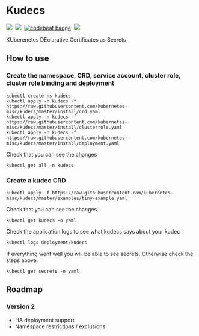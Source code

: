 # Kudecs
<img src="https://img.shields.io/badge/Version-v1.0.0-366934">&nbsp;
<a href="https://goreportcard.com/report/github.com/kubernetes-misc/kudecs"><img src="https://goreportcard.com/badge/github.com/kubernetes-misc/kudecs"></a>&nbsp;
<a href="https://codebeat.co/projects/github-com-kubernetes-misc-kudecs-master"><img alt="codebeat badge" src="https://codebeat.co/badges/482ac388-fd64-4e9a-9dcd-f4b280889ad4" /></a>&nbsp;
<a href="https://codeclimate.com/github/kubernetes-misc/kudecs/maintainability"><img src="https://api.codeclimate.com/v1/badges/5930e15ac6ea7c033eb6/maintainability" /></a>


KUberenetes DEclarative Certificates as Secrets<br />

## How to use

### Create the namespace, CRD, service account, cluster role, cluster role binding and deployment
```shell script
kubectl create ns kudecs
kubectl apply -n kudecs -f https://raw.githubusercontent.com/kubernetes-misc/kudecs/master/install/crd.yaml
kubectl apply -n kudecs -f https://raw.githubusercontent.com/kubernetes-misc/kudecs/master/install/clusterrole.yaml
kubectl apply -n kudecs -f https://raw.githubusercontent.com/kubernetes-misc/kudecs/master/install/deployment.yaml
```

Check that you can see the changes
```shell script
kubectl get all -n kudecs
```


### Create a kudec CRD
```shell script
kubectl apply -f https://raw.githubusercontent.com/kubernetes-misc/kudecs/master/examples/tiny-example.yaml
```

Check that you can see the changes
```shell script
kubectl get kudecs -o yaml
```

Check the application logs to see what kudecs says about your kudec
```shell script
kubectl logs deployment/kudecs
```

If everything went well you will be able to see secrets. Otherwise check the steps above.
```shell script
kubectl get secrets -o yaml
```


## Roadmap

### Version 2
- HA deployment support
- Namespace restrictions / exclusions





